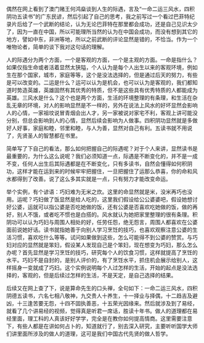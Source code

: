 ﻿---
categories: [投资之路]
tags: [投资之路, 际遇]
---
偶然在网上看到了澳门赌王何鸿燊谈到人生的际遇，言及“一命二运三风水，四积阴功五读书”的广东民谚，然后引起了自己的思考，我之前写过一个看过巴菲特纪录片后给了一个武断的结论，认为无论巴菲特在那里都会成功，还是自己见识太少了，因为一直在中国，所以可能理所当然的认为在中国会成功，而没有想到其它的地方，譬如中东，非洲等地，所以之前武断的评论显然是错的，不恰当。作为一个唯物论者，简单的谈下我对这句话的理解。  
  
人的际遇分为两个方面，一个是客观的方面，一个是主观的方面。一命是指什么？如果仅指生命或者活着显然太狭隘，个人认为是每个人出生以来的客观环境，例如生在那个国家，城市，家庭等等，这个是没法选择的，但是通过后天的努力，有些是可以改变的。二运是什么？运可以认为是机会，也可以认为是客观的，我们都知道时势造英雄，英雄固然有其优秀的特质，但不是这些具有优秀特质的人都能成为英雄。三风水是什么？这个也是两个方面，生活的环境整理的有条理，和生活在杂乱无章的环境，对人的影响显然是不一样的，另外在说法上风水的好坏显然会影响人的心情，一家祖坟说冒青烟会出人才，另一家被说对家宅不利，客观上讲可能没分别，但总会影响到人的心情，显然后续会影响为人做事。四积阴功显然就是多做好人好事，家庭和睦，邻里和睦，与人为善，显然对自己有利。五读书就不用说了，先贤圣人的智慧都在书里。  
  
简单写了下自己的看法，那么如何把握自己的际遇呢？对于个人来讲，显然读书是最重要的，为什么这么说呢？我们必须知道一点，际遇是不断变化的，并不是一成不变，任何人出生后其际遇都是在不断变化，只有多读书，自然会懂得如何积阴功，这样才能在运到来的时候牢牢把握住，一旦把握住了运那么恭喜，你的命和风水都得到了改善。说了这么多其实就是一点，只有努力才能改变命运。  

举个实例，有个谚语：巧妇难为无米之炊。这里的命显然就是米，没米再巧也没用。运呢？巧妇做了饭显然是给人吃的，这里我们假设给公公婆婆吧，假设她想讨好公婆，运就可以指公婆是否吃她做的饭，还有公婆是否喜欢吃她做的饭，做的再好，别人不饿，或者吃不惯也是白搭的。风水就认为她把家里整理的很有条理。积阴功可以认为巧妇与周围人相处的好，任劳任怨，绝无怨言，周围人都喜欢在公婆面前说她好话。读书就指她善于向别人学习烹饪的技巧，也喜欢观察注意公婆的生活习惯，喜欢吃什么等等。试问如果做到这些，怎么可能得不到公婆的赞赏。与巧妇对应的显然就是笨妇，假设某人发现自己是个笨妇，现在想变为巧妇，那么怎么办呢？首先显然是学习烹饪的技巧，研究每个人的饮食习惯，这样就提高了烹饪的水平。巧妇不是自封的，是别人评价的，有了烹饪水平，抓住机会展示给别人，这样摇身一变就成了巧妇。这个实例说明每个人过怎样的生活，开始的起点是没法选择的，客观的，但是后续过怎样的生活，不是天定，是自己选择的结果。  

后续又在网上查了下，说是算命先生的口头禅，全句如下：一命二运三风水，四积阴德五读书，六名七相八敬神，九交贵人十养生，十一择业与择偶，十二趋吉及避凶，十三逢苦要无怨，十四不固执善恶，十五荣光因缘来。然后就涉及到了易经，就看了几个讲易经的视频，觉得真是听君一席话，胜读十年书。做人的道理都在易经里面，理工科的人真该好好学学，完全是在教你如何提高情商。这里需要注意下，有些人都是在讲如何占卜的，知道就行了，别去深入研究，主要听听国学大师们讲里面所涉及的做人的道理，这可是我们中国古代先贤的做人哲学。  